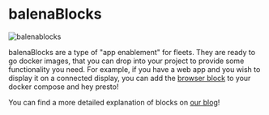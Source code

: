 # balenaBlocks

![balenablocks](https://assets.balena.io/blog-common/archive/2020/12/blocks_Blog.png)

balenaBlocks are a type of "app enablement" for fleets.
They are ready to go docker images, that you can drop into your project to provide some functionality you need.
For example, if you have a web app and you wish to display it on a connected display, you can add the [browser block](https://github.com/balenablocks/browser) to your docker compose and hey presto!

You can find a more detailed explanation of blocks on [our blog](https://www.balena.io/blog/introducing-balenablocks-jumpstart-your-iot-app-development/)!
